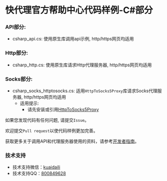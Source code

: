 # 快代理官方帮助中心代码样例-C#部分

### API部分:
* csharp_api.cs: 使用原生库调用api示例, http/https网页均适用

### Http部分:
* csharp_http.cs: 使用原生库请求Http代理服务器, http/https网页均适用

### Socks部分:
* csharp_socks_httptosocks.cs: 适用`HttpToSocks5Proxy`库请求Socks代理服务器, http/https网页均适用
	* 适用提示:
		* 请先安装或引用[HttpToSocks5Proxy](https://github.com/MihaZupan/HttpToSocks5Proxy)

如果您发现代码有任何问题, 请提交`Issue`。

欢迎提交`Pull request`以使代码样例更加完善。

获取更多关于调用API和代理服务器使用的资料，请参考[开发者指南](https://help.kuaidaili.com/dev/api/)。

### 技术支持

* 技术支持微信：<a href="https://img.kuaidaili.com/img/service_wx.jpg">kuaidaili</a>
* 技术支持QQ：<a href="http://q.url.cn/CDksXo?_type=wpa&qidian=true">800849628</a>